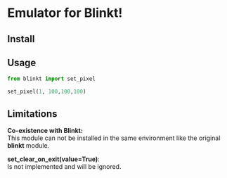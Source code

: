 # Emulator for Blinkt!

## Install



## Usage

```python
from blinkt import set_pixel

set_pixel(1, 100,100,100)
```

## Limitations

**Co-existence with Blinkt:**  
This module can not be installed in the same environment like the original **blinkt** module.

**set_clear_on_exit(value=True)**:  
Is not implemented and will be ignored. 
